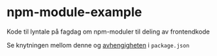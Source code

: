 # npm-module-example

Kode til lyntale på fagdag om npm-moduler til deling av frontendkode

Se knytningen mellom denne og [avhengigheten](https://github.com/kleivane/npm-module-part) i `package.json`
